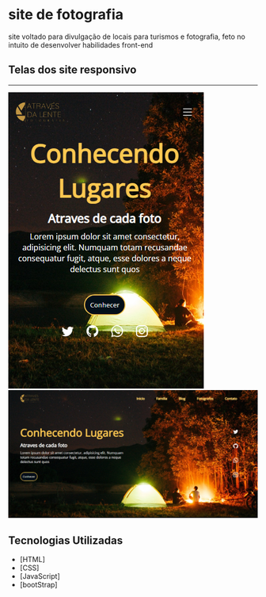 # site de fotografia
site voltado para divulgação de locais para turismos e fotografia, feto no intuito de desenvolver habilidades front-end

## Telas dos site responsivo
<hr>
<img src="https://github.com/Joseulisses065/site_de_fotografia/blob/main/img/pag-home-mobile.PNG" alt="tela home mobile">
<img src="https://github.com/Joseulisses065/site_de_fotografia/blob/main/img/pag-home.PNG" alt="tela home desktop">

## Tecnologias Utilizadas
- [HTML]
- [CSS]
- [JavaScript]
- [bootStrap]
